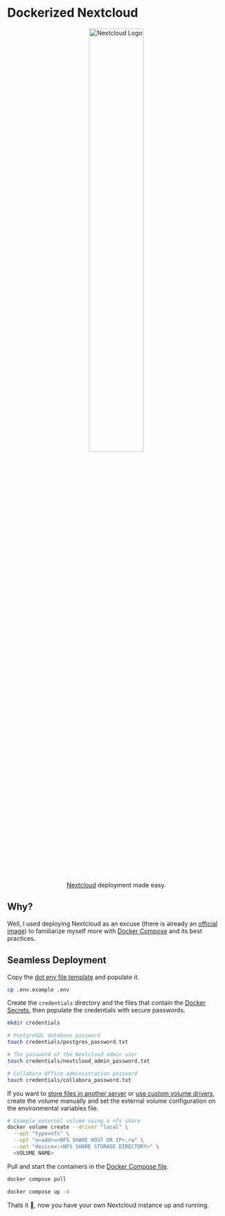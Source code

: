 # Dockerized Nextcloud
<p align="center" width="100%">
<img src="https://upload.wikimedia.org/wikipedia/commons/6/60/Nextcloud_Logo.svg" alt="Nextcloud Logo" width="50%"/>
</p>
<p align="center" width="100%">
<a href="https://nextcloud.com/">Nextcloud</a> deployment made easy.
</p>


## Why?
Well, I used deploying Nextcloud as an excuse (there is already an [official image](https://github.com/nextcloud/all-in-one)) to familiarize myself more with [Docker Compose](https://docs.docker.com/compose/) and its best practices.


## Seamless Deployment
Copy the [dot env file template](.env.example) and populate it.
```sh
cp .env.example .env
```

Create the `credentials` directory and the files that contain the [Docker Secrets](https://docs.docker.com/compose/compose-file/09-secrets/), then populate the credentials with secure passwords.
```sh
mkdir credentials

# PostgreSQL database password
touch credentials/postgres_password.txt

# The password of the Nextcloud admin user
touch credentials/nextcloud_admin_password.txt

# Collabora Office administration password
touch credentials/collabora_password.txt
```

If you want to [store files in another server](https://docs.docker.com/storage/volumes/#share-data-between-machines) or [use custom volume drivers](https://docs.docker.com/storage/volumes/#use-a-volume-driver), create the volume manually and set the external volume configuration on the environmental variables file.
```sh
# Example external volume using a nfs share
docker volume create --driver "local" \
  --opt "type=nfs" \
  --opt "o=addr=<NFS SHARE HOST OR IP>,rw" \
  --opt "device=:<NFS SHARE STORAGE DIRECTORY>" \
  <VOLUME NAME>
```

Pull and start the containers in the [Docker Compose file](docker-compose.yml).
```sh
docker compose pull

docker compose up -d
```

Thats it 🎉, now you have your own Nextcloud instance up and running.
